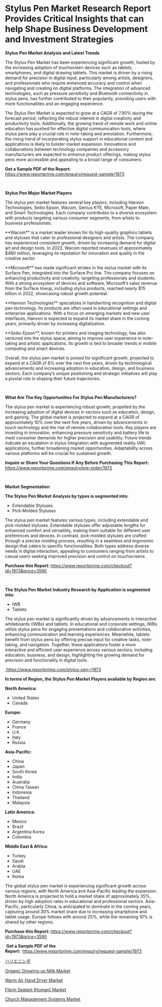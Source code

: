 <p><h1>Stylus Pen Market Research Report Provides Critical Insights that can help Shape Business Development and Investment Strategies</h1></p><p><strong>Stylus Pen Market Analysis and Latest Trends</strong></p>
<p><p>The Stylus Pen Market has been experiencing significant growth, fueled by the increasing adoption of touchscreen devices such as tablets, smartphones, and digital drawing tablets. This market is driven by a rising demand for precision in digital input, particularly among artists, designers, and professionals who require enhanced accuracy and control when navigating and creating on digital platforms. The integration of advanced technologies, such as pressure sensitivity and Bluetooth connectivity in stylus pens, has further contributed to their popularity, providing users with more functionalities and an engaging experience.</p><p>The Stylus Pen Market is expected to grow at a CAGR of 7.90% during the forecast period, reflecting the robust interest in digital creativity and productivity tools. Additionally, the growing trend of remote work and online education has pushed for effective digital communication tools, where stylus pens play a crucial role in note-taking and annotation. Furthermore, the rising trend of incorporating stylus support in educational content and applications is likely to bolster market expansion. Innovations and collaborations between technology companies and accessory manufacturers are expected to enhance product offerings, making stylus pens more accessible and appealing to a broad range of consumers.</p></p>
<p><strong>Get a Sample PDF of the Report:&nbsp;</strong> <a href="https://www.reportprime.com/enquiry/request-sample/1973">https://www.reportprime.com/enquiry/request-sample/1973</a></p>
<p>&nbsp;</p>
<p><strong>Stylus Pen Major Market Players</strong></p>
<p><p>The stylus pen market features several key players, including Hanvon Technologies, Seiko Epson, Wacom, Genius KYE, Microsoft, Paper Mate, and Smart Technologies. Each company contributes to a diverse ecosystem with products targeting various consumer segments, from artists to business professionals.</p><p>**Wacom** is a market leader known for its high-quality graphics tablets and styluses that cater to professional designers and artists. The company has experienced consistent growth, driven by increasing demand for digital art and design tools. In 2022, Wacom reported revenues of approximately $480 million, leveraging its reputation for innovation and quality in the creative sector.</p><p>**Microsoft** has made significant strides in the stylus market with its Surface Pen, integrated into the Surface Pro line. The company focuses on enhancing productivity and creativity, targeting professionals and students. With a strong ecosystem of devices and software, Microsoft’s sales revenue from the Surface lineup, including stylus products, reached nearly $15 billion in 2022, showcasing robust growth potential.</p><p>**Hanvon Technologies** specializes in handwriting recognition and digital pen technology. Its products are often used in educational settings and enterprise applications. With a focus on emerging markets and new user interfaces, Hanvon is expected to expand its market share in the coming years, primarily driven by increasing digitalization.</p><p>**Seiko Epson**, known for printers and imaging technology, has also ventured into the stylus space, aiming to improve user experience in note-taking and artistic applications. Its growth is tied to broader trends in mobile computing and smart devices.</p><p>Overall, the stylus pen market is poised for significant growth, projected to expand at a CAGR of 6% over the next five years, driven by technological advancements and increasing adoption in education, design, and business sectors. Each company’s unique positioning and strategic initiatives will play a pivotal role in shaping their future trajectories.</p></p>
<p>&nbsp;</p>
<p><strong>What Are The Key Opportunities For Stylus Pen Manufacturers?</strong></p>
<p><p>The stylus pen market is experiencing robust growth, propelled by the increasing adoption of digital devices in sectors such as education, design, and gaming. The global market is projected to expand at a CAGR of approximately 10% over the next five years, driven by advancements in touch technology and the rise of remote collaboration tools. Key players are investing in innovation, enhancing pressure sensitivity and battery life to meet consumer demands for higher precision and usability. Future trends indicate an escalation in stylus integration with augmented reality (AR) applications, further broadening market opportunities. Adaptability across various platforms will be crucial for sustained growth.</p></p>
<p><strong>Inquire or Share Your Questions If Any Before Purchasing This Report:</strong> <a href="https://www.reportprime.com/enquiry/pre-order/1973">https://www.reportprime.com/enquiry/pre-order/1973</a></p>
<p>&nbsp;</p>
<p><strong>Market Segmentation</strong></p>
<p><strong>The Stylus Pen Market Analysis by types is segmented into:</strong></p>
<p><ul><li>Extendable Styluses</li><li>Pick-Molded Styluses</li></ul></p>
<p><p>The stylus pen market features various types, including extendable and pick-molded styluses. Extendable styluses offer adjustable lengths for enhanced comfort and versatility, making them suitable for different user preferences and devices. In contrast, pick-molded styluses are crafted through a precise molding process, resulting in a seamless and ergonomic design that caters to specific functionalities. Both types address diverse needs in digital interaction, appealing to consumers ranging from artists to casual users seeking improved precision and control on touchscreens.</p></p>
<p><strong>Purchase this Report:&nbsp;</strong><a href="https://www.reportprime.com/checkout?id=1973&price=3590">https://www.reportprime.com/checkout?id=1973&price=3590</a></p>
<p>&nbsp;</p>
<p><strong>The Stylus Pen Market Industry Research by Application is segmented into:</strong></p>
<p><ul><li>IWB</li><li>Tablets</li></ul></p>
<p><p>The stylus pen market is significantly driven by advancements in interactive whiteboards (IWBs) and tablets. In educational and corporate settings, IWBs utilize stylus pens for engaging presentations and collaborative activities, enhancing communication and learning experiences. Meanwhile, tablets benefit from stylus pens by offering precise input for creative tasks, note-taking, and navigation. Together, these applications foster a more interactive and efficient user experience across various sectors, including education, business, and design, highlighting the growing demand for precision and functionality in digital tools.</p></p>
<p><a href="https://www.reportprime.com/stylus-pen-r1973">&nbsp;https://www.reportprime.com/stylus-pen-r1973</a></p>
<p><strong>In terms of Region, the Stylus Pen Market Players available by Region are:</strong></p>
<p>
    <p> <strong> North America: </strong>
        <ul>
            <li>United States</li>
            <li>Canada</li>
        </ul>
        </p> 
    <p> <strong> Europe: </strong>
        <ul>
            <li>Germany</li>
            <li>France</li>
            <li>U.K.</li>
            <li>Italy</li>
            <li>Russia</li>
        </ul>
        </p> 
    <p> <strong> Asia-Pacific: </strong>
        <ul>
            <li>China</li>
            <li>Japan</li>
            <li>South Korea</li>
            <li>India</li>
            <li>Australia</li>
            <li>China Taiwan</li>
            <li>Indonesia</li>
            <li>Thailand</li>
            <li>Malaysia</li>
        </ul>
        </p> 
    <p> <strong> Latin America: </strong>
        <ul>
            <li>Mexico</li>
            <li>Brazil</li>
            <li>Argentina Korea</li>
            <li>Colombia</li>
        </ul>
        </p> 
    <p> <strong> Middle East & Africa: </strong>
        <ul>
            <li>Turkey</li>
            <li>Saudi</li>
            <li>Arabia</li>
            <li>UAE</li>
            <li>Korea</li>
        </ul>
    </p>
    </p>
<p><p>The global stylus pen market is experiencing significant growth across various regions, with North America and Asia-Pacific leading the expansion. North America is projected to hold a market share of approximately 35%, driven by high adoption rates in educational and professional sectors. Asia-Pacific, particularly China, is anticipated to dominate in the coming years, capturing around 30% market share due to increasing smartphone and tablet usage. Europe follows with around 25%, while the remaining 10% is shared by other regions.</p></p>
<p><strong>Purchase this Report: </strong><a href="https://www.reportprime.com/checkout?id=1973&price=3590">https://www.reportprime.com/checkout?id=1973&price=3590</a></p>
<p>&nbsp;<strong>Get a Sample PDF of the Report:&nbsp;&nbsp;</strong><a href="https://www.reportprime.com/enquiry/request-sample/1973">https://www.reportprime.com/enquiry/request-sample/1973</a></p>
<p><strong></strong></p>
<p><p><a href="https://medium.com/@vivakuvalis2005/%E6%AC%A1%E3%81%AE%E6%96%87%E7%AB%A0%E3%82%92%E6%97%A5%E6%9C%AC%E8%AA%9E%E3%81%AB%E7%BF%BB%E8%A8%B3%E3%81%97%E3%81%A6%E3%81%8F%E3%81%A0%E3%81%95%E3%81%84-05036c6a4982">ハリエニシダ</a></p><p><a href="https://medium.com/@dereodrews76856/strategic-insights-into-global-organic-growing-up-milk-market-trends-2024-2031-covered-in-170-fe0e44c11002">Organic Growing-up Milk Market</a></p><p><a href="https://www.linkedin.com/pulse/global-warm-air-hand-dryer-market-share-growth-opportunities-xbuye?trackingId=tFwe7u2aR3qFkcrJHKEmHA%3D%3D">Warm Air Hand Dryer Market</a></p><p><a href="https://medium.com/@lynnullrich2023/market-insights-global-fibrin-sealant-human-market-forecast-and-innovation-trends-2024-2031-74118b494ebc">Fibrin Sealant (Human) Market</a></p><p><a href="https://issuu.com/reportprime-2/docs/church-management-systems-market-si_cf45fb40f501be">Church Management Systems Market</a></p></p>